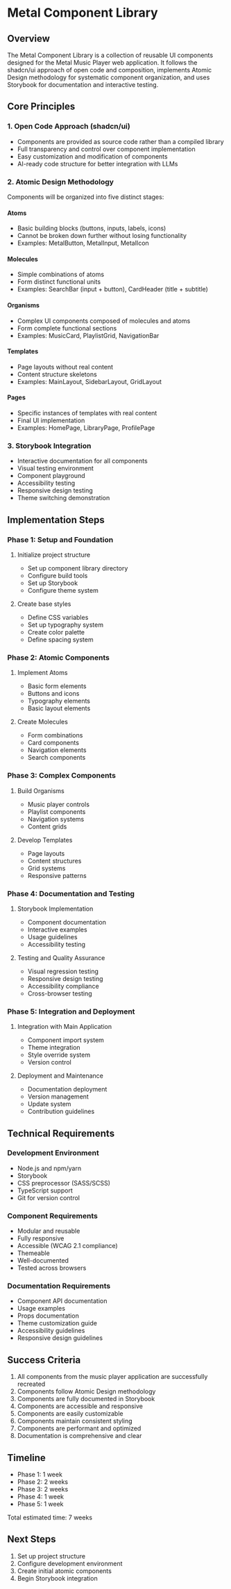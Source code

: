 # Metal Component Library

## Overview

The Metal Component Library is a collection of reusable UI components designed for the Metal Music Player web application. It follows the shadcn/ui approach of open code and composition, implements Atomic Design methodology for systematic component organization, and uses Storybook for documentation and interactive testing.

## Core Principles

### 1. Open Code Approach (shadcn/ui)

- Components are provided as source code rather than a compiled library
- Full transparency and control over component implementation
- Easy customization and modification of components
- AI-ready code structure for better integration with LLMs

### 2. Atomic Design Methodology

Components will be organized into five distinct stages:

#### Atoms

- Basic building blocks (buttons, inputs, labels, icons)
- Cannot be broken down further without losing functionality
- Examples: MetalButton, MetalInput, MetalIcon

#### Molecules

- Simple combinations of atoms
- Form distinct functional units
- Examples: SearchBar (input + button), CardHeader (title + subtitle)

#### Organisms

- Complex UI components composed of molecules and atoms
- Form complete functional sections
- Examples: MusicCard, PlaylistGrid, NavigationBar

#### Templates

- Page layouts without real content
- Content structure skeletons
- Examples: MainLayout, SidebarLayout, GridLayout

#### Pages

- Specific instances of templates with real content
- Final UI implementation
- Examples: HomePage, LibraryPage, ProfilePage

### 3. Storybook Integration

- Interactive documentation for all components
- Visual testing environment
- Component playground
- Accessibility testing
- Responsive design testing
- Theme switching demonstration

## Implementation Steps

### Phase 1: Setup and Foundation

1. Initialize project structure

   - Set up component library directory
   - Configure build tools
   - Set up Storybook
   - Configure theme system

2. Create base styles
   - Define CSS variables
   - Set up typography system
   - Create color palette
   - Define spacing system

### Phase 2: Atomic Components

1. Implement Atoms

   - Basic form elements
   - Buttons and icons
   - Typography elements
   - Basic layout elements

2. Create Molecules
   - Form combinations
   - Card components
   - Navigation elements
   - Search components

### Phase 3: Complex Components

1. Build Organisms

   - Music player controls
   - Playlist components
   - Navigation systems
   - Content grids

2. Develop Templates
   - Page layouts
   - Content structures
   - Grid systems
   - Responsive patterns

### Phase 4: Documentation and Testing

1. Storybook Implementation

   - Component documentation
   - Interactive examples
   - Usage guidelines
   - Accessibility testing

2. Testing and Quality Assurance
   - Visual regression testing
   - Responsive design testing
   - Accessibility compliance
   - Cross-browser testing

### Phase 5: Integration and Deployment

1. Integration with Main Application

   - Component import system
   - Theme integration
   - Style override system
   - Version control

2. Deployment and Maintenance
   - Documentation deployment
   - Version management
   - Update system
   - Contribution guidelines

## Technical Requirements

### Development Environment

- Node.js and npm/yarn
- Storybook
- CSS preprocessor (SASS/SCSS)
- TypeScript support
- Git for version control

### Component Requirements

- Modular and reusable
- Fully responsive
- Accessible (WCAG 2.1 compliance)
- Themeable
- Well-documented
- Tested across browsers

### Documentation Requirements

- Component API documentation
- Usage examples
- Props documentation
- Theme customization guide
- Accessibility guidelines
- Responsive design guidelines

## Success Criteria

1. All components from the music player application are successfully recreated
2. Components follow Atomic Design methodology
3. Components are fully documented in Storybook
4. Components are accessible and responsive
5. Components are easily customizable
6. Components maintain consistent styling
7. Components are performant and optimized
8. Documentation is comprehensive and clear

## Timeline

- Phase 1: 1 week
- Phase 2: 2 weeks
- Phase 3: 2 weeks
- Phase 4: 1 week
- Phase 5: 1 week

Total estimated time: 7 weeks

## Next Steps

1. Set up project structure
2. Configure development environment
3. Create initial atomic components
4. Begin Storybook integration

